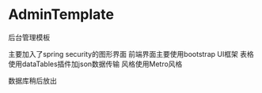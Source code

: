 AdminTemplate
=============

后台管理模板

主要加入了spring security的图形界面
前端界面主要使用bootstrap UI框架
表格使用dataTables插件加json数据传输
风格使用Metro风格

数据库稍后放出
